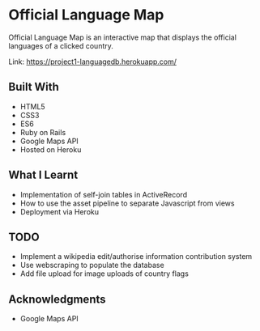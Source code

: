 # Official Language Map

Official Language Map is an interactive map that displays the official languages of a clicked country.

Link: https://project1-languagedb.herokuapp.com/

## Built With

* HTML5
* CSS3
* ES6
* Ruby on Rails
* Google Maps API
* Hosted on Heroku

## What I Learnt

* Implementation of self-join tables in ActiveRecord
* How to use the asset pipeline to separate Javascript from views
* Deployment via Heroku

## TODO

* Implement a wikipedia edit/authorise information contribution system
* Use webscraping to populate the database
* Add file upload for image uploads of country flags

## Acknowledgments

* Google Maps API
